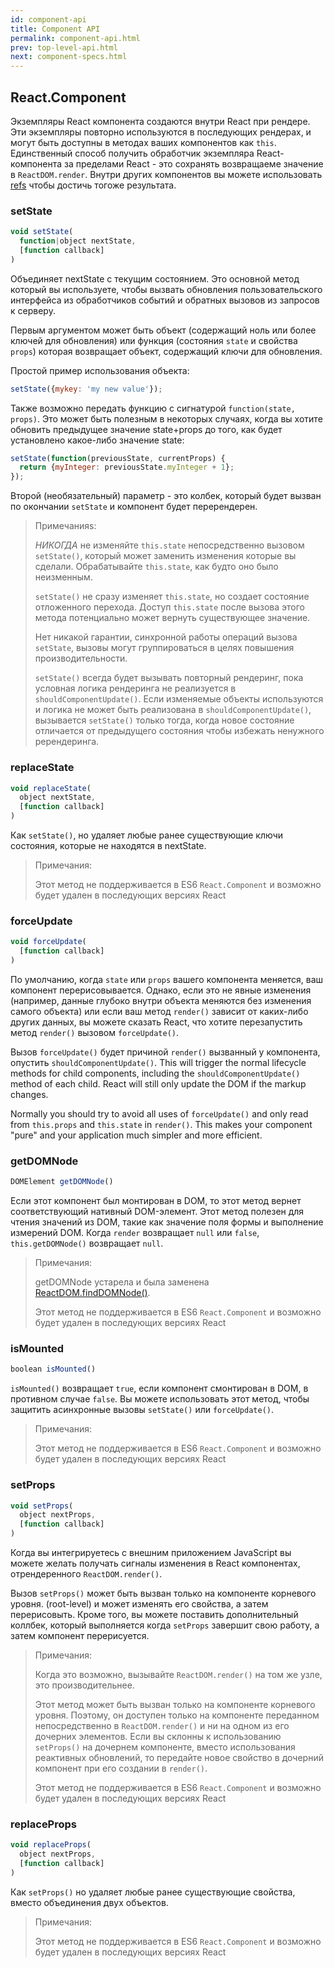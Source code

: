 ```yaml
---
id: component-api
title: Component API
permalink: component-api.html
prev: top-level-api.html
next: component-specs.html
---
```


## React.Component

Экземпляры React компонента создаются внутри React при рендере. Эти экземпляры повторно используются в последующих рендерах, и могут быть доступны в методах ваших компонентов как `this`. Единственный способ получить обработчик экземпляра React-компонента за пределами React - это сохранять возвращаеме значение в `ReactDOM.render`. Внутри других компонентов вы можете использовать [refs](/react/docs/more-about-refs.html) чтобы достичь тогоже результата.


### setState

```javascript
void setState(
  function|object nextState,
  [function callback]
)
```

Объединяет nextState с текущим состоянием. Это основной метод который вы используете, чтобы вызвать обновления пользовательского интерфейса из обработчиков событий и обратных вызовов из запросов к серверу.

Первым аргументом может быть объект (содержащий ноль или более ключей для обновления) или функция (состояния `state` и свойства `props`) которая возвращает объект, содержащий ключи для обновления.

Простой пример использования объекта:

```javascript
setState({mykey: 'my new value'});
```

Также возможно передать функцию с сигнатурой `function(state, props)`. Это может быть полезным в некоторых случаях, когда вы хотите обновить предыдущее значение state+props до того, как будет установлено какое-либо значение state:

```javascript
setState(function(previousState, currentProps) {
  return {myInteger: previousState.myInteger + 1};
});
```

Второй (необязательный) параметр - это колбек, который будет вызван по окончании `setState` и компонент будет перерендерен.

> Примечанияs:
>
> *НИКОГДА* не изменяйте `this.state` непосредственно вызовом `setState()`, который может заменить изменения которые вы сделали. Обрабатывайте `this.state`, как будто оно было неизменным.
>
> `setState()` не сразу изменяет `this.state`, но создает состояние отложенного перехода. Доступ `this.state` после вызова этого метода потенциально может вернуть существующее значение.
>
> Нет никакой гарантии, синхронной работы операций вызова `setState`, вызовы могут группироваться в целях повышения производительности.
>
> `setState()` всегда будет вызывать повторный рендеринг, пока условная логика рендеринга не реализуется в `shouldComponentUpdate()`. Если изменяемые объекты используются и логика не может быть реализована в `shouldComponentUpdate()`, вызывается `setState()` только тогда, когда новое состояние отличается от предыдущего состояния чтобы избежать ненужного ререндеринга.


### replaceState

```javascript
void replaceState(
  object nextState,
  [function callback]
)
```

Как `setState()`, но удаляет любые ранее существующие ключи состояния, которые не находятся в nextState.

> Примечания:
>
> Этот метод не поддерживается в ES6 `React.Component` и возможно будет удален в последующих версиях React


### forceUpdate

```javascript
void forceUpdate(
  [function callback]
)
```

По умолчанию, когда `state` или `props` вашего компонента меняется, ваш компонент перерисовывается. Однако, если это не явные изменения (например, данные глубоко внутри объекта меняются без изменения самого объекта) или если ваш метод `render()` зависит от каких-либо других данных, вы можете сказать React, что хотите перезапустить метод `render()` вызовом `forceUpdate()`.

Вызов `forceUpdate()` будет причиной `render()` вызванный у компонента, опустить `shouldComponentUpdate()`. This will trigger the normal lifecycle methods for child components, including the `shouldComponentUpdate()` method of each child. React will still only update the DOM if the markup changes.

Normally you should try to avoid all uses of `forceUpdate()` and only read from `this.props` and `this.state` in `render()`. This makes your component "pure" and your application much simpler and more efficient.


### getDOMNode

```javascript
DOMElement getDOMNode()
```

Если этот компонент был монтирован в DOM, то этот метод вернет соответствующий нативный DOM-элемент. Этот метод полезен для чтения значений из DOM, такие как значение поля формы и выполнение измерений DOM. Когда `render` возвращает `null` или `false`, `this.getDOMNode()` возвращает `null`.

> Примечания:
>
> getDOMNode устарела и была заменена [ReactDOM.findDOMNode()](/react/docs/top-level-api.html#reactdom.finddomnode).
>
> Этот метод не поддерживается в ES6 `React.Component` и возможно будет удален в последующих версиях React


### isMounted

```javascript
boolean isMounted()
```

`isMounted()` возвращает `true`, если компонент смонтирован в DOM, в противном случае `false`. Вы можете использовать этот метод, чтобы защитить асинхронные вызовы `setState()` или `forceUpdate()`.

> Примечания:
>
> Этот метод не поддерживается в ES6 `React.Component` и возможно будет удален в последующих версиях React


### setProps

```javascript
void setProps(
  object nextProps,
  [function callback]
)
```

Когда вы интегрируетесь с внешним приложением JavaScript вы можете желать получать сигналы изменения в React компонентах, отрендеренного `ReactDOM.render()`.

Вызов `setProps()` может быть вызван только на компоненте корневого уровня. (root-level) и может изменять его свойства, а затем перерисовыть. Кроме того, вы можете поставить дополнительный коллбек, который выполняется когда `setProps` завершит свою работу, а затем компонент перерисуется.

> Примечания:
>
>Когда это возможно, вызывайте `ReactDOM.render()` на том же узле, это производительнее.
>
> Этот метод может быть вызван только на компоненте корневого уровня. Поэтому, он доступен только на компоненте переданном непосредственно в `ReactDOM.render()` и ни на одном из его дочерних элементов. Если вы склонны к использованию `setProps()` на дочернем компоненте, вместо использования реактивных обновлений, то передайте новое свойство в дочерний компонент при его создании в `render()`.
>
> Этот метод не поддерживается в ES6 `React.Component` и возможно будет удален в последующих версиях React

### replaceProps

```javascript
void replaceProps(
  object nextProps,
  [function callback]
)
```

Как `setProps()` но удаляет любые ранее существующие свойства, вместо объединения двух объектов.

> Примечания:
>
> Этот метод не поддерживается в ES6 `React.Component` и возможно будет удален в последующих версиях React
